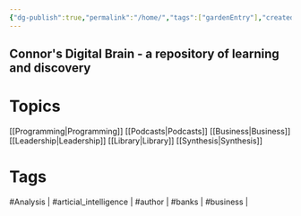 ```yaml
---
{"dg-publish":true,"permalink":"/home/","tags":["gardenEntry"],"created":"2025-03-08T13:12:42.000-05:00","updated":"2025-03-08T15:05:56.000-05:00"}
---
```


Connor's Digital Brain - a repository of learning and discovery
---

# Topics
[[Programming\|Programming]]
[[Podcasts\|Podcasts]]
[[Business\|Business]]
[[Leadership\|Leadership]]
[[Library\|Library]]
[[Synthesis\|Synthesis]]

# Tags
#Analysis | #articial_intelligence | #author | #banks | #business |

